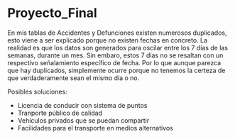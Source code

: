 # Proyecto_Final

En mis tablas de Accidentes y Defunciones existen numerosos duplicados, esto viene a ser explicado porque no existen fechas en concreto. La realidad es que los datos son generados para oscilar entre los 7 días de las semanas, durante un mes. Sin embaro, estos 7 días no se resaltan con un respectivo señalamiento específico de fecha. Por lo que aunque parezca que hay duplicados, simplemente ocurre porque no tenemos la certeza de que verdaderamente sean el mismo día o no.

Posibles soluciones:
- Licencia de conducir con sistema de puntos
- Tranporte público de calidad
- Vehículos privados que se puedan compartir
- Facilidades para el transporte en medios alternativos